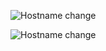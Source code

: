 ![Hostname change](https://github.com/illinoistech-itm/bshah40/blob/master/ITMD-521/Week-02/images/hostname_change.png)

![Hostname change](https://github.com/illinoistech-itm/bshah40/blob/master/ITMD-521/Week-02/images/hostname_change-2.png)
